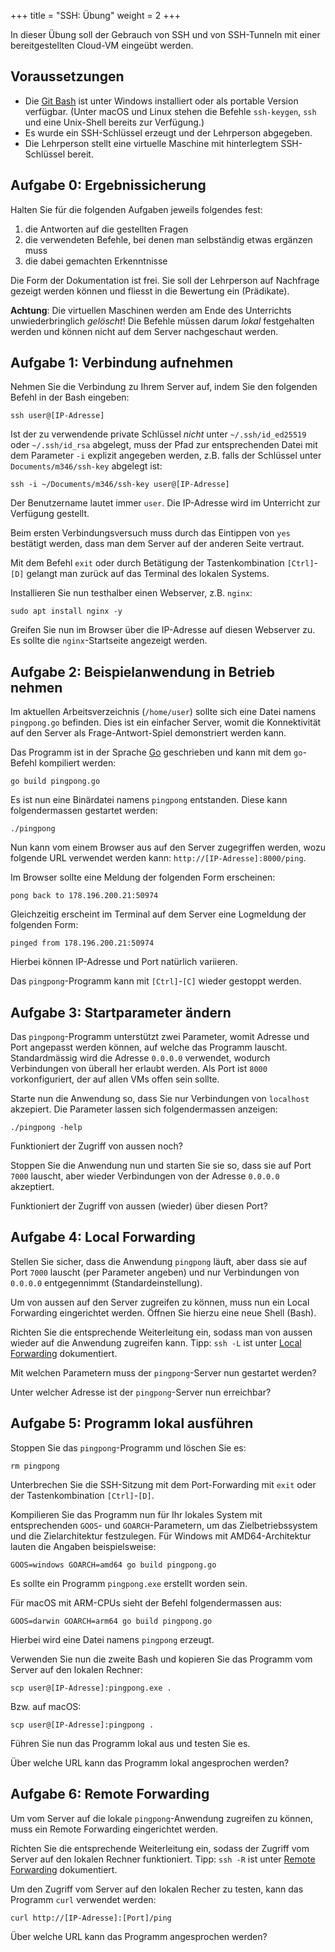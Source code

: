+++
title = "SSH: Übung"
weight = 2
+++

In dieser Übung soll der Gebrauch von SSH und von SSH-Tunneln mit einer bereitgestellten Cloud-VM eingeübt werden.

## Voraussetzungen

- Die [Git Bash](https://git-scm.com/downloads) ist unter Windows installiert oder als portable Version verfügbar. (Unter macOS und Linux stehen die Befehle `ssh-keygen`, `ssh` und eine Unix-Shell bereits zur Verfügung.)
- Es wurde ein SSH-Schlüssel erzeugt und der Lehrperson abgegeben.
- Die Lehrperson stellt eine virtuelle Maschine mit hinterlegtem SSH-Schlüssel bereit.

## Aufgabe 0: Ergebnissicherung

Halten Sie für die folgenden Aufgaben jeweils folgendes fest:

1. die Antworten auf die gestellten Fragen
2. die verwendeten Befehle, bei denen man selbständig etwas ergänzen muss
3. die dabei gemachten Erkenntnisse

Die Form der Dokumentation ist frei. Sie soll der Lehrperson auf Nachfrage gezeigt werden können und fliesst in die Bewertung ein (Prädikate).

**Achtung**: Die virtuellen Maschinen werden am Ende des Unterrichts unwiederbringlich _gelöscht_! Die Befehle müssen darum _lokal_ festgehalten werden und können nicht auf dem Server nachgeschaut werden.

## Aufgabe 1: Verbindung aufnehmen

Nehmen Sie die Verbindung zu Ihrem Server auf, indem Sie den folgenden Befehl in der Bash eingeben:

    ssh user@[IP-Adresse]

Ist der zu verwendende private Schlüssel _nicht_ unter `~/.ssh/id_ed25519` oder `~/.ssh/id_rsa` abgelegt, muss der Pfad zur entsprechenden Datei mit dem Parameter `-i` explizit angegeben werden, z.B. falls der Schlüssel unter `Documents/m346/ssh-key` abgelegt ist:

    ssh -i ~/Documents/m346/ssh-key user@[IP-Adresse]

Der Benutzername lautet immer `user`. Die IP-Adresse wird im Unterricht zur Verfügung gestellt.

Beim ersten Verbindungsversuch muss durch das Eintippen von `yes` bestätigt werden, dass man dem Server auf der anderen Seite vertraut.

Mit dem Befehl `exit` oder durch Betätigung der Tastenkombination `[Ctrl]`-`[D]` gelangt man zurück auf das Terminal des lokalen Systems.

Installieren Sie nun testhalber einen Webserver, z.B. `nginx`:

    sudo apt install nginx -y

Greifen Sie nun im Browser über die IP-Adresse auf diesen Webserver zu. Es sollte die `nginx`-Startseite angezeigt werden.

## Aufgabe 2: Beispielanwendung in Betrieb nehmen

Im aktuellen Arbeitsverzeichnis (`/home/user`) sollte sich eine Datei namens `pingpong.go` befinden. Dies ist ein einfacher Server, womit die Konnektivität auf den Server als Frage-Antwort-Spiel demonstriert werden kann.

Das Programm ist in der Sprache [Go](https://go.dev/) geschrieben und kann mit dem `go`-Befehl kompiliert werden:

    go build pingpong.go

Es ist nun eine Binärdatei namens `pingpong` entstanden. Diese kann folgendermassen gestartet werden:

    ./pingpong

Nun kann vom einem Browser aus auf den Server zugegriffen werden, wozu folgende URL verwendet werden kann: `http://[IP-Adresse]:8000/ping`.

Im Browser sollte eine Meldung der folgenden Form erscheinen:

    pong back to 178.196.200.21:50974

Gleichzeitig erscheint im Terminal auf dem Server eine Logmeldung der folgenden Form:

    pinged from 178.196.200.21:50974

Hierbei können IP-Adresse und Port natürlich variieren.

Das `pingpong`-Programm kann mit `[Ctrl]`-`[C]` wieder gestoppt werden.

## Aufgabe 3: Startparameter ändern

Das `pingpong`-Programm unterstützt zwei Parameter, womit Adresse und Port angepasst werden können, auf welche das Programm lauscht. Standardmässig wird die Adresse `0.0.0.0` verwendet, wodurch Verbindungen von überall her erlaubt werden. Als Port ist `8000` vorkonfiguriert, der auf allen VMs offen sein sollte.

Starte nun die Anwendung so, dass Sie nur Verbindungen von `localhost` akzepiert. Die Parameter lassen sich folgendermassen anzeigen:

    ./pingpong -help

Funktioniert der Zugriff von aussen noch?

Stoppen Sie die Anwendung nun und starten Sie sie so, dass sie auf Port `7000` lauscht, aber wieder Verbindungen von der Adresse `0.0.0.0` akzeptiert.

Funktioniert der Zugriff von aussen (wieder) über diesen Port?

## Aufgabe 4: Local Forwarding

Stellen Sie sicher, dass die Anwendung `pingpong` läuft, aber dass sie auf Port `7000` lauscht (per Parameter angeben) und nur Verbindungen von `0.0.0.0` entgegennimmt (Standardeinstellung).

Um von aussen auf den Server zugreifen zu können, muss nun ein Local Forwarding eingerichtet werden. Öffnen Sie hierzu eine neue Shell (Bash).

Richten Sie die entsprechende Weiterleitung ein, sodass man von aussen wieder auf die Anwendung zugreifen kann. Tipp: `ssh -L` ist unter [Local
Forwarding](/ssh/intro/index.html#local-forwarding) dokumentiert.

Mit welchen Parametern muss der `pingpong`-Server nun gestartet werden?

Unter welcher Adresse ist der `pingpong`-Server nun erreichbar?

## Aufgabe 5: Programm lokal ausführen

Stoppen Sie das `pingpong`-Programm und löschen Sie es:

    rm pingpong

Unterbrechen Sie die SSH-Sitzung mit dem Port-Forwarding mit `exit` oder der Tastenkombination `[Ctrl]`-`[D]`.

Kompilieren Sie das Programm nun für Ihr lokales System mit entsprechenden `GOOS`- und `GOARCH`-Parametern, um das Zielbetriebssystem und die Zielarchitektur festzulegen. Für Windows mit AMD64-Architektur lauten die Angaben beispielsweise:

    GOOS=windows GOARCH=amd64 go build pingpong.go

Es sollte ein Programm `pingpong.exe` erstellt worden sein.

Für macOS mit ARM-CPUs sieht der Befehl folgendermassen aus:

    GOOS=darwin GOARCH=arm64 go build pingpong.go

Hierbei wird eine Datei namens `pingpong` erzeugt.

Verwenden Sie nun die zweite Bash und kopieren Sie das Programm vom Server auf den lokalen Rechner:

    scp user@[IP-Adresse]:pingpong.exe .

Bzw. auf macOS:

    scp user@[IP-Adresse]:pingpong .

Führen Sie nun das Programm lokal aus und testen Sie es.

Über welche URL kann das Programm lokal angesprochen werden?

## Aufgabe 6: Remote Forwarding

Um vom Server auf die lokale `pingpong`-Anwendung zugreifen zu können, muss ein Remote Forwarding eingerichtet werden.

Richten Sie die entsprechende Weiterleitung ein, sodass der Zugriff vom Server auf den lokalen Rechner funktioniert. Tipp: `ssh -R` ist unter [Remote Forwarding](/ssh/intro/index.html#remote-forwarding) dokumentiert.

Um den Zugriff vom Server auf den lokalen Recher zu testen, kann das Programm `curl` verwendet werden:

    curl http://[IP-Adresse]:[Port]/ping

Über welche URL kann das Programm angesprochen werden?
